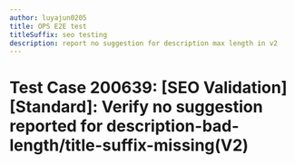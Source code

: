 ```yaml
---
author: luyajun0205
title: OPS E2E test
titleSuffix: seo testing
description: report no suggestion for description max length in v2
---
```


# Test Case 200639: [SEO Validation][Standard]: Verify no suggestion reported for description-bad-length/title-suffix-missing(V2)
